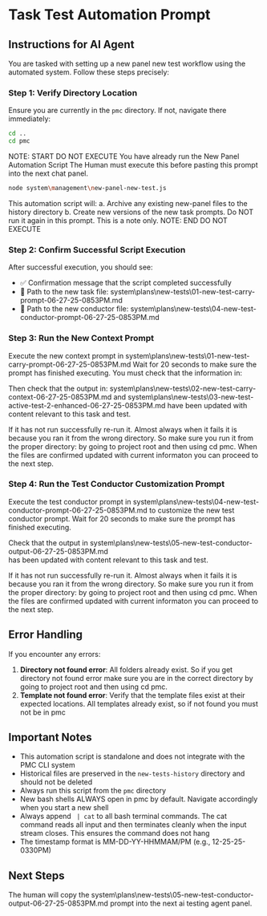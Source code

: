 # Task Test Automation Prompt

## Instructions for AI Agent

You are tasked with setting up a new panel new test workflow using the automated system. Follow these steps precisely:

### Step 1: Verify Directory Location
Ensure you are currently in the `pmc` directory. If not, navigate there immediately:

```bash
cd ..
cd pmc
```

NOTE: START DO NOT EXECUTE
You have already run the New Panel Automation Script
The Human must execute this before pasting this prompt into the next chat panel.
```bash
node system\management\new-panel-new-test.js
```
This automation script will:
a. Archive any existing new-panel files to the history directory
b. Create new versions of the new task prompts.
Do NOT run it again in this prompt. This is a note only.
NOTE: END DO NOT EXECUTE

### Step 2: Confirm Successful Script Execution

After successful execution, you should see:
- ✅ Confirmation message that the script completed successfully
- 📄 Path to the new task file: system\plans\new-tests\01-new-test-carry-prompt-06-27-25-0853PM.md
- 📄 Path to the new conductor file: system\plans\new-tests\04-new-test-conductor-prompt-06-27-25-0853PM.md

### Step 3: Run the New Context Prompt

Execute the new context prompt in system\plans\new-tests\01-new-test-carry-prompt-06-27-25-0853PM.md
Wait for 20 seconds to make sure the prompt has finished executing. You must check that the information in: 

Then check that the output in:
system\plans\new-tests\02-new-test-carry-context-06-27-25-0853PM.md and system\plans\new-tests\03-new-test-active-test-2-enhanced-06-27-25-0853PM.md
have been updated with content relevant to this task and test.

If it has not run successfully re-run it. Almost always when it fails it is because you ran it from the wrong directory. So make sure you run it from the proper directory: by going to project root and then using cd pmc. When the files are confirmed updated with current informaton you can proceed to the next step. 

### Step 4: Run the Test Conductor Customization Prompt 

Execute the test conductor prompt in system\plans\new-tests\04-new-test-conductor-prompt-06-27-25-0853PM.md to customize the new test conductor prompt. 
Wait for 20 seconds to make sure the prompt has finished executing. 

Check that the output in system\plans\new-tests\05-new-test-conductor-output-06-27-25-0853PM.md  
has been updated with content relevant to this task and test.

If it has not run successfully re-run it. Almost always when it fails it is because you ran it from the wrong directory. So make sure you run it from the proper directory: by going to project root and then using cd pmc. When the files are confirmed updated with current informaton you can proceed to the next step. 

## Error Handling

If you encounter any errors:

1. **Directory not found error**: All folders already exist. So if you get directory not found error make sure you are in the correct directory by going to project root and then using cd pmc.
2. **Template not found error**: Verify that the template files exist at their expected locations. All templates already exist, so if not found you must not be in pmc

## Important Notes

- This automation script is standalone and does not integrate with the PMC CLI system
- Historical files are preserved in the `new-tests-history` directory and should not be deleted
- Always run this script from the `pmc` directory
- New bash shells ALWAYS open in pmc by default. Navigate accordingly when you start a new shell
- Always append ` | cat` to all bash terminal commands. The cat command reads all input and then terminates cleanly when the input stream closes. This ensures the command does not hang
- The timestamp format is MM-DD-YY-HHMMAM/PM (e.g., 12-25-25-0330PM)


## Next Steps
The human will copy the system\plans\new-tests\05-new-test-conductor-output-06-27-25-0853PM.md prompt into the next ai testing agent panel.
